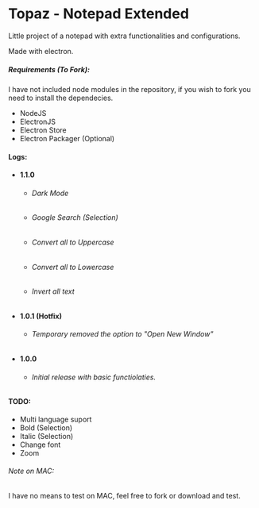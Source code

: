 # Topaz - Notepad Extended

Little project of a notepad with extra functionalities and configurations.
 
 Made with electron.
 
 ##### Requirements (To Fork):

I have not included node modules in the repository, if you wish to fork you need to install the dependecies.

 - NodeJS
 - ElectronJS
 - Electron Store
 - Electron Packager (Optional)

 #### Logs:

<p>

- #### 1.1.0
    - ###### Dark Mode
    - ###### Google Search (Selection)
    - ###### Convert all to Uppercase
    - ###### Convert all to Lowercase
    - ###### Invert all text
    
</p>

<p>

- #### 1.0.1 (Hotfix)
    - ###### Temporary removed the option to "Open New Window"
</p>

<p>

- #### 1.0.0
    - ###### Initial release with basic functiolaties.

</p>

#### TODO:
- Multi language suport
- Bold (Selection)
- Italic (Selection)
- Change font
- Zoom

###### Note on MAC:
I have no means to test on MAC, feel free to fork or download and test.
